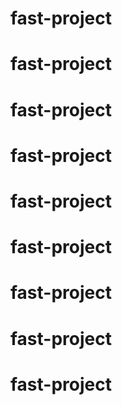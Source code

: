 # fast-project
# fast-project
# fast-project
# fast-project
# fast-project
# fast-project
# fast-project
# fast-project
# fast-project

